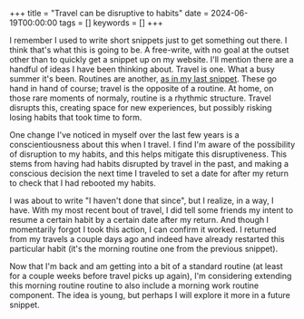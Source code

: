 +++
title = "Travel can be disruptive to habits"
date = 2024-06-19T00:00:00
tags = []
keywords = []
+++

I remember I used to write short snippets just to get something out there. I think that's what this is going to be. A free-write, with no goal at the outset other than to quickly get a snippet up on my website. I'll mention there are a handful of ideas I have been thinking about. Travel is one. What a busy summer it's been. Routines are another, [as in my last snippet](/snippets/2024-05-15-choosing-routines). These go hand in hand of course; travel is the opposite of a routine. At home, on those rare moments of normaly, routine is a rhythmic structure. Travel disrupts this, creating space for new experiences, but possibly risking losing habits that took time to form.

One change I've noticed in myself over the last few years is a conscientiousness about this when I travel.
I find I'm aware of the possibility of disruption to my habits, and this helps mitigate this disruptiveness.
This stems from having had habits disrupted by travel in the past, and making a conscious decision the next time I traveled to set a date for after my return to check that I had rebooted my habits.

I was about to write "I haven't done that since", but I realize, in a way, I have. With my most recent bout of travel, I did tell some friends my intent to resume a certain habit by a certain date after my return. And though I momentarily forgot I took this action, I can confirm it worked. I returned from my travels a couple days ago and indeed have already restarted this particular habit (it's the morning routine one from the previous snippet).

Now that I'm back and am getting into a bit of a standard routine (at least for a couple weeks before travel picks up again), I'm considering extending this morning routine routine to also include a morning work routine component. The idea is young, but perhaps I will explore it more in a future snippet.
